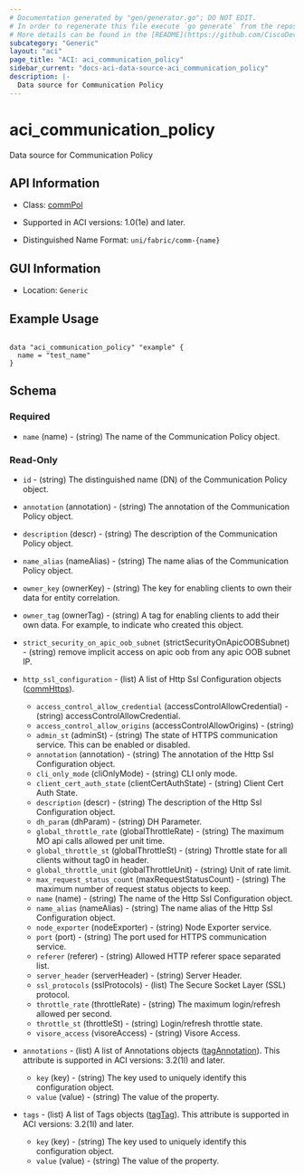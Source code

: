 ```yaml
---
# Documentation generated by "gen/generator.go"; DO NOT EDIT.
# In order to regenerate this file execute `go generate` from the repository root.
# More details can be found in the [README](https://github.com/CiscoDevNet/terraform-provider-aci/blob/master/README.md).
subcategory: "Generic"
layout: "aci"
page_title: "ACI: aci_communication_policy"
sidebar_current: "docs-aci-data-source-aci_communication_policy"
description: |-
  Data source for Communication Policy
---
```


# aci_communication_policy #

Data source for Communication Policy

## API Information ##

* Class: [commPol](https://pubhub.devnetcloud.com/media/model-doc-latest/docs/app/index.html#/objects/commPol/overview)

* Supported in ACI versions: 1.0(1e) and later.

* Distinguished Name Format: `uni/fabric/comm-{name}`

## GUI Information ##

* Location: `Generic`

## Example Usage ##

```hcl

data "aci_communication_policy" "example" {
  name = "test_name"
}

```

## Schema ##

### Required ###

* `name` (name) - (string) The name of the Communication Policy object.

### Read-Only ###

* `id` - (string) The distinguished name (DN) of the Communication Policy object.
* `annotation` (annotation) - (string) The annotation of the Communication Policy object.
* `description` (descr) - (string) The description of the Communication Policy object.
* `name_alias` (nameAlias) - (string) The name alias of the Communication Policy object.
* `owner_key` (ownerKey) - (string) The key for enabling clients to own their data for entity correlation.
* `owner_tag` (ownerTag) - (string) A tag for enabling clients to add their own data. For example, to indicate who created this object.
* `strict_security_on_apic_oob_subnet` (strictSecurityOnApicOOBSubnet) - (string) remove implicit access on apic oob from any apic OOB subnet IP.

* `http_ssl_configuration` - (list) A list of Http Ssl Configuration objects ([commHttps](https://pubhub.devnetcloud.com/media/model-doc-latest/docs/app/index.html#/objects/commHttps/overview)).
  * `access_control_allow_credential` (accessControlAllowCredential) - (string) accessControlAllowCredential.
  * `access_control_allow_origins` (accessControlAllowOrigins) - (string) 
  * `admin_st` (adminSt) - (string) The state of HTTPS communication service. This can be enabled or disabled.
  * `annotation` (annotation) - (string) The annotation of the Http Ssl Configuration object.
  * `cli_only_mode` (cliOnlyMode) - (string) CLI only mode.
  * `client_cert_auth_state` (clientCertAuthState) - (string) Client Cert Auth State.
  * `description` (descr) - (string) The description of the Http Ssl Configuration object.
  * `dh_param` (dhParam) - (string) DH Parameter.
  * `global_throttle_rate` (globalThrottleRate) - (string) The maximum MO api calls allowed per unit time.
  * `global_throttle_st` (globalThrottleSt) - (string) Throttle state for all clients without tag0 in header.
  * `global_throttle_unit` (globalThrottleUnit) - (string) Unit of rate limit.
  * `max_request_status_count` (maxRequestStatusCount) - (string) The maximum number of request status objects to keep.
  * `name` (name) - (string) The name of the Http Ssl Configuration object.
  * `name_alias` (nameAlias) - (string) The name alias of the Http Ssl Configuration object.
  * `node_exporter` (nodeExporter) - (string) Node Exporter service.
  * `port` (port) - (string) The port used for HTTPS communication service.
  * `referer` (referer) - (string) Allowed HTTP referer space separated list.
  * `server_header` (serverHeader) - (string) Server Header.
  * `ssl_protocols` (sslProtocols) - (list) The Secure Socket Layer (SSL) protocol.
  * `throttle_rate` (throttleRate) - (string) The maximum login/refresh allowed per second.
  * `throttle_st` (throttleSt) - (string) Login/refresh throttle state.
  * `visore_access` (visoreAccess) - (string) Visore Access.

* `annotations` - (list) A list of Annotations objects ([tagAnnotation](https://pubhub.devnetcloud.com/media/model-doc-latest/docs/app/index.html#/objects/tagAnnotation/overview)). This attribute is supported in ACI versions: 3.2(1l) and later.
  * `key` (key) - (string) The key used to uniquely identify this configuration object.
  * `value` (value) - (string) The value of the property.

* `tags` - (list) A list of Tags objects ([tagTag](https://pubhub.devnetcloud.com/media/model-doc-latest/docs/app/index.html#/objects/tagTag/overview)). This attribute is supported in ACI versions: 3.2(1l) and later.
  * `key` (key) - (string) The key used to uniquely identify this configuration object.
  * `value` (value) - (string) The value of the property.
